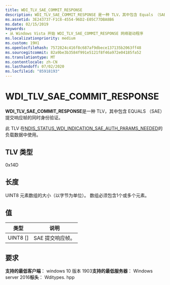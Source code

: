 ```yaml
---
title: WDI_TLV_SAE_COMMIT_RESPONSE
description: WDI_TLV_SAE_COMMIT_RESPONSE 是一种 TLV，其中包含 Equals （SAE）提交响应帧的同时身份验证。
ms.assetid: 3E243737-F1C8-4554-96D2-E05C77DBA8B6
ms.date: 02/15/2019
keywords:
- 从 Windows Vista 开始 WDI_TLV_SAE_COMMIT_RESPONSE 网络驱动程序
ms.localizationpriority: medium
ms.custom: 19H1
ms.openlocfilehash: 7572824c416f8c687af9dbece137135b2063ff48
ms.sourcegitcommit: 82a9be3b3584f991e5121f8f46a972e04185fa52
ms.translationtype: MT
ms.contentlocale: zh-CN
ms.lasthandoff: 07/02/2020
ms.locfileid: "85918193"
---
```

# <a name="wdi_tlv_sae_commit_response"></a>WDI_TLV_SAE_COMMIT_RESPONSE

**WDI_TLV_SAE_COMMIT_RESPONSE**是一种 TLV，其中包含 EQUALS （SAE）提交响应帧的同时身份验证。

此 TLV 在[NDIS_STATUS_WDI_INDICATION_SAE_AUTH_PARAMS_NEEDED](ndis-status-wdi-indication-sae-auth-params-needed.md)的负载数据中使用。

## <a name="tlv-type"></a>TLV 类型

0x14D

## <a name="length"></a>长度

UINT8 元素数组的大小（以字节为单位）。 数组必须包含1个或多个元素。

## <a name="values"></a>值

| 类型 | 说明 |
| --- | --- |
| UINT8 [] | SAE 提交响应帧。 |

## <a name="requirements"></a>要求

**支持的最低客户端**： windows 10 版本 1903**支持的最低服务器**： Windows server 2016**标头**： Wditypes. hpp
